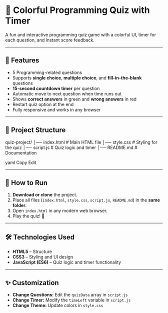 # 🎯 Colorful Programming Quiz with Timer

A fun and interactive programming quiz game with a colorful UI, timer for each question, and instant score feedback.

---

## 📌 Features
- 5 Programming-related questions
- Supports **single choice**, **multiple choice**, and **fill-in-the-blank** questions
- **15-second countdown timer** per question
- Automatic move to next question when time runs out
- Shows **correct answers** in green and **wrong answers** in red
- Restart quiz option at the end
- Fully responsive and works in any browser

---

## 📂 Project Structure
quiz-project/
│── index.html # Main HTML file
│── style.css # Styling for the quiz
│── script.js # Quiz logic and timer
│── README.md # Documentation

yaml
Copy
Edit

---

## 🚀 How to Run
1. **Download or clone** the project.
2. Place all files (`index.html`, `style.css`, `script.js`, `README.md`) in the **same folder**.
3. Open `index.html` in any modern web browser.
4. Play the quiz! 🎉

---

## 🛠️ Technologies Used
- **HTML5** – Structure
- **CSS3** – Styling and UI design
- **JavaScript (ES6)** – Quiz logic and timer functionality

---

## ✨ Customization
- **Change Questions:** Edit the `quizData` array in `script.js`
- **Change Timer:** Modify the `timeLeft` variable in `script.js`
- **Change Theme:** Update colors in `style.css`
